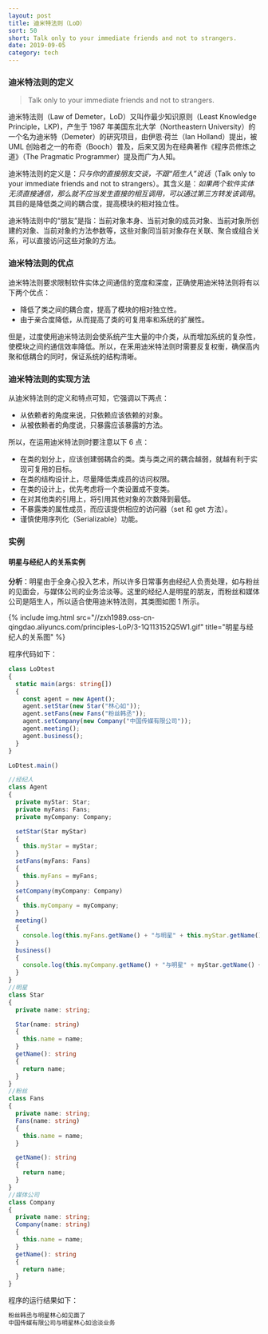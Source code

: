 ```yaml
---
layout: post
title: 迪米特法则（LoD）
sort: 50
short: Talk only to your immediate friends and not to strangers.
date: 2019-09-05
category: tech
---
```


### 迪米特法则的定义

> Talk only to your immediate friends and not to strangers.

迪米特法则（Law of Demeter，LoD）又叫作最少知识原则（Least Knowledge Principle，LKP)，产生于 1987 年美国东北大学（Northeastern University）的一个名为迪米特（Demeter）的研究项目，由伊恩·荷兰（Ian Holland）提出，被 UML 创始者之一的布奇（Booch）普及，后来又因为在经典著作《程序员修炼之道》（The Pragmatic Programmer）提及而广为人知。

迪米特法则的定义是：_只与你的直接朋友交谈，不跟“陌生人”说话_（Talk only to your immediate friends and not to strangers）。其含义是：_如果两个软件实体无须直接通信，那么就不应当发生直接的相互调用，可以通过第三方转发该调用_。其目的是降低类之间的耦合度，提高模块的相对独立性。

迪米特法则中的“朋友”是指：当前对象本身、当前对象的成员对象、当前对象所创建的对象、当前对象的方法参数等，这些对象同当前对象存在关联、聚合或组合关系，可以直接访问这些对象的方法。

### 迪米特法则的优点

迪米特法则要求限制软件实体之间通信的宽度和深度，正确使用迪米特法则将有以下两个优点：

- 降低了类之间的耦合度，提高了模块的相对独立性。
- 由于亲合度降低，从而提高了类的可复用率和系统的扩展性。

但是，过度使用迪米特法则会使系统产生大量的中介类，从而增加系统的复杂性，使模块之间的通信效率降低。所以，在釆用迪米特法则时需要反复权衡，确保高内聚和低耦合的同时，保证系统的结构清晰。

### 迪米特法则的实现方法

从迪米特法则的定义和特点可知，它强调以下两点：

- 从依赖者的角度来说，只依赖应该依赖的对象。
- 从被依赖者的角度说，只暴露应该暴露的方法。

所以，在运用迪米特法则时要注意以下 6 点：

- 在类的划分上，应该创建弱耦合的类。类与类之间的耦合越弱，就越有利于实现可复用的目标。
- 在类的结构设计上，尽量降低类成员的访问权限。
- 在类的设计上，优先考虑将一个类设置成不变类。
- 在对其他类的引用上，将引用其他对象的次数降到最低。
- 不暴露类的属性成员，而应该提供相应的访问器（set 和 get 方法）。
- 谨慎使用序列化（Serializable）功能。

### 实例

#### 明星与经纪人的关系实例

**分析**：明星由于全身心投入艺术，所以许多日常事务由经纪人负责处理，如与粉丝的见面会，与媒体公司的业务洽淡等。这里的经纪人是明星的朋友，而粉丝和媒体公司是陌生人，所以适合使用迪米特法则，其类图如图 1 所示。

{% include img.html src="//zxh1989.oss-cn-qingdao.aliyuncs.com/principles-LoP/3-1Q113152Q5W1.gif" title="明星与经纪人的关系图" %}

程序代码如下：

```ts
class LoDtest
{
  static main(args: string[])
  {
    const agent = new Agent();
    agent.setStar(new Star("林心如"));
    agent.setFans(new Fans("粉丝韩丞"));
    agent.setCompany(new Company("中国传媒有限公司"));
    agent.meeting();
    agent.business();
  }
}

LoDtest.main()

//经纪人
class Agent
{
  private myStar: Star;
  private myFans: Fans;
  private myCompany: Company;

  setStar(Star myStar)
  {
    this.myStar = myStar;
  }
  setFans(myFans: Fans)
  {
    this.myFans = myFans;
  }
  setCompany(myCompany: Company)
  {
    this.myCompany = myCompany;
  }
  meeting()
  {
    console.log(this.myFans.getName() + "与明星" + this.myStar.getName() + "见面了。");
  }
  business()
  {
    console.log(this.myCompany.getName() + "与明星" + myStar.getName() + "洽淡业务。");
  }
}
//明星
class Star
{
  private name: string;

  Star(name: string)
  {
    this.name = name;
  }
  getName(): string
  {
    return name;
  }
}
//粉丝
class Fans
{
  private name: string;
  Fans(name: string)
  {
    this.name = name;
  }

  getName(): string
  {
    return name;
  }
}
//媒体公司
class Company
{
  private name: string;
  Company(name: string)
  {
    this.name = name;
  }
  getName(): string
  {
    return name;
  }
}
```

程序的运行结果如下：

```s
粉丝韩丞与明星林心如见面了
中国传媒有限公司与明星林心如洽淡业务
```